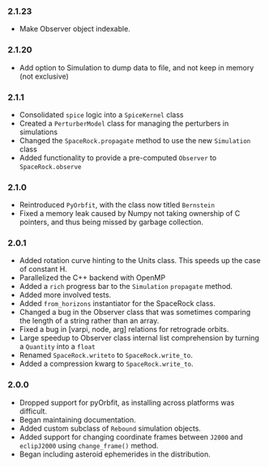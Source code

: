 ### 2.1.23
- Make Observer object indexable.

### 2.1.20
- Add option to Simulation to dump data to file, and not keep in memory (not exclusive)

### 2.1.1
- Consolidated `spice` logic into a `SpiceKernel` class
- Created a `PerturberModel` class for managing the perturbers in simulations
- Changed the `SpaceRock.propagate` method to use the new `Simulation` class
- Added functionality to provide a pre-computed `Observer` to `SpaceRock.observe`

### 2.1.0
- Reintroduced `PyOrbfit`, with the class now titled `Bernstein`
- Fixed a memory leak caused by Numpy not taking ownership of C pointers, and thus being missed by garbage collection.

### 2.0.1
- Added rotation curve hinting to the Units class. This speeds up the case of constant H.
- Parallelized the C++ backend with OpenMP
- Added a `rich` progress bar to the `Simulation` `propagate` method.
- Added more involved tests.
- Added `from_horizons` instantiator for the SpaceRock class.
- Changed a bug in the Observer class that was sometimes comparing the length of a string rather than an array.
- Fixed a bug in [varpi, node, arg] relations for retrograde orbits.
- Large speedup to Observer class internal list comprehension by turning a `Quantity` into a `float`
- Renamed `SpaceRock.writeto` to `SpaceRock.write_to`.
- Added a compression kwarg to `SpaceRock.write_to`.

### 2.0.0
- Dropped support for pyOrbfit, as installing across platforms was difficult.
- Began maintaining documentation.
- Added custom subclass of `Rebound` simulation objects.
- Added support for changing coordinate frames between `J2000` and `eclipJ2000` using `change_frame()` method.
- Began including asteroid ephemerides in the distribution.